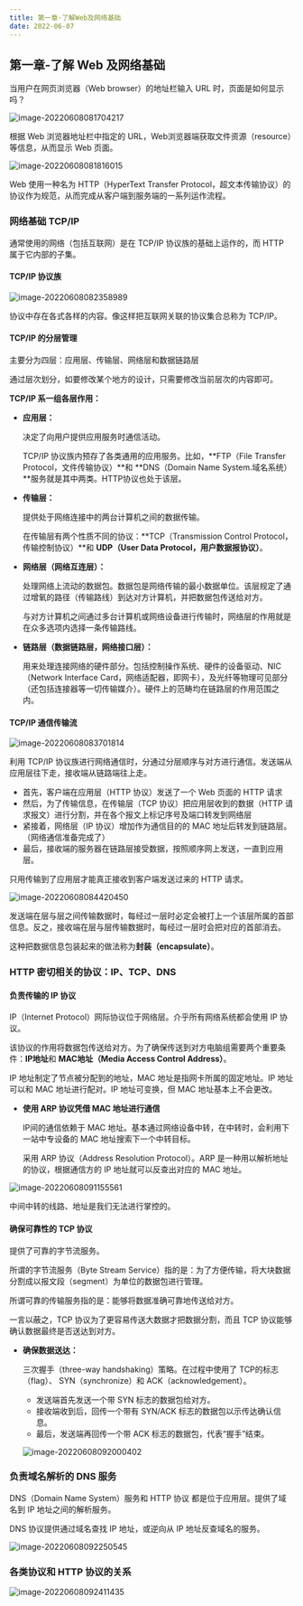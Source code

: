 ```yaml
---
title: 第一章-了解Web及网络基础
date: 2022-06-07
---
```


## 第一章-了解 Web 及网络基础

当用户在网页浏览器（Web browser）的地址栏输入 URL 时，页面是如何显示吗？

![image-20220608081704217](https://raw.githubusercontent.com/Sue-52/PicGo/main/images/image-20220608081704217.png)

根据 Web 浏览器地址栏中指定的 URL，Web浏览器端获取文件资源（resource）等信息，从而显示 Web 页面。

![image-20220608081816015](https://raw.githubusercontent.com/Sue-52/PicGo/main/images/image-20220608081816015.png)

Web 使用一种名为 HTTP（HyperText Transfer Protocol，超文本传输协议）的协议作为规范，从而完成从客户端到服务端的一系列运作流程。

### 网络基础 TCP/IP

通常使用的网络（包括互联网）是在 TCP/IP 协议族的基础上运作的，而 HTTP 属于它内部的子集。

#### TCP/IP 协议族

![image-20220608082358989](https://raw.githubusercontent.com/Sue-52/PicGo/main/images/image-20220608082358989.png)

协议中存在各式各样的内容。像这样把互联网关联的协议集合总称为 TCP/IP。

#### TCP/IP 的分层管理

主要分为四层：应用层、传输层、网络层和数据链路层

通过层次划分，如要修改某个地方的设计，只需要修改当前层次的内容即可。

**TCP/IP 系一组各层作用：**

- **应用层：**

  决定了向用户提供应用服务时通信活动。

  TCP/IP 协议族内预存了各类通用的应用服务。比如，**FTP（File Transfer Protocol，文件传输协议）**和 **DNS（Domain Name System.域名系统）**服务就是其中两类。HTTP协议也处于该层。

- **传输层：**

  提供处于网络连接中的两台计算机之间的数据传输。

  在传输层有两个性质不同的协议：**TCP（Transmission Control Protocol，传输控制协议）**和 **UDP（User Data Protocol，用户数据报协议）**。

- **网络层（网络互连层）：**

  处理网络上流动的数据包。数据包是网络传输的最小数据单位。该层规定了通过增氧的路径（传输路线）到达对方计算机，并把数据包传送给对方。

  与对方计算机之间通过多台计算机或网络设备进行传输时，网络层的作用就是在众多选项内选择一条传输路线。

- **链路层（数据链路层，网络接口层）：**

  用来处理连接网络的硬件部分。包括控制操作系统、硬件的设备驱动、NIC（Network Interface Card，网络适配器，即网卡），及光纤等物理可见部分（还包括连接器等一切传输媒介）。硬件上的范畴均在链路层的作用范围之内。

#### TCP/IP 通信传输流
![image-20220608083701814](https://raw.githubusercontent.com/Sue-52/PicGo/main/images/image-20220608083701814.png)

利用 TCP/IP 协议族进行网络通信时，分通过分层顺序与对方进行通信。发送端从应用层往下走，接收端从链路端往上走。

- 首先，客户端在应用层（HTTP 协议）发送了一个 Web 页面的 HTTP 请求
- 然后，为了传输信息，在传输层（TCP 协议）把应用层收到的数据（HTTP 请求报文）进行分割，并在各个报文上标记序号及端口转发到网络层
- 紧接着，网络层（IP 协议）增加作为通信目的的 MAC 地址后转发到链路层。（网络通信准备完成了）
- 最后，接收端的服务器在链路层接受数据，按照顺序网上发送，一直到应用层。

只用传输到了应用层才能真正接收到客户端发送过来的 HTTP 请求。

![image-20220608084420450](https://raw.githubusercontent.com/Sue-52/PicGo/main/images/image-20220608084420450.png)

发送端在层与层之间传输数据时，每经过一层时必定会被打上一个该层所属的首部信息。反之，接收端在层与层传输数据时，每经过一层时会把对应的首部消去。

这种把数据信息包装起来的做法称为**封装（encapsulate）**。

### HTTP 密切相关的协议：IP、TCP、DNS

#### 负责传输的 IP 协议

IP（Internet Protocol）网际协议位于网络层。介乎所有网络系统都会使用 IP 协议。

该协议的作用将数据包传送给对方。为了确保传送到对方电脑组需要两个重要条件：**IP地址**和 **MAC地址（Media Access Control Address）**。

IP 地址制定了节点被分配到的地址，MAC 地址是指网卡所属的固定地址。IP 地址可以和 MAC 地址进行配对。IP 地址可变换，但 MAC 地址基本上不会更改。

- **使用 ARP 协议凭借 MAC 地址进行通信**

  IP间的通信依赖于 MAC 地址。基本通过网络设备中转，在中转时，会利用下一站中专设备的 MAC 地址搜索下一个中转目标。

  采用 ARP 协议（Address Resolution Protocol）。ARP 是一种用以解析地址的协议，根据通信方的 IP 地址就可以反查出对应的 MAC 地址。

![image-20220608091155561](https://raw.githubusercontent.com/Sue-52/PicGo/main/images/image-20220608091155561.png)

中间中转的线路、地址是我们无法进行掌控的。

#### 确保可靠性的 TCP 协议

提供了可靠的字节流服务。

所谓的字节流服务（Byte Stream Service）指的是：为了方便传输，将大块数据分割成以报文段（segment）为单位的数据包进行管理。

所谓可靠的传输服务指的是：能够将数据准确可靠地传送给对方。

一言以蔽之，TCP 协议为了更容易传送大数据才把数据分割，而且 TCP 协议能够确认数据最终是否送达到对方。

- **确保数据送达：**

  三次握手（three-way handshaking）策略。在过程中使用了 TCP的标志（flag）、 SYN（synchronize）和 ACK（acknowledgement）。

  - 发送端首先发送一个带 SYN 标志的数据包给对方。
  - 接收端收到后，回传一个带有 SYN/ACK 标志的数据包以示传达确认信息。
  - 最后，发送端再回传一个带 ACK 标志的数据包，代表“握手”结束。

  ![image-20220608092000402](https://raw.githubusercontent.com/Sue-52/PicGo/main/images/image-20220608092000402.png)

### 负责域名解析的 DNS 服务

DNS（Domain Name System）服务和 HTTP 协议 都是位于应用层。提供了域名到 IP 地址之间的解析服务。

DNS 协议提供通过域名查找 IP 地址，或逆向从 IP 地址反查域名的服务。

![image-20220608092250545](https://raw.githubusercontent.com/Sue-52/PicGo/main/images/image-20220608092250545.png)

### 各类协议和 HTTP 协议的关系

![image-20220608092411435](https://raw.githubusercontent.com/Sue-52/PicGo/main/images/image-20220608092411435.png)
